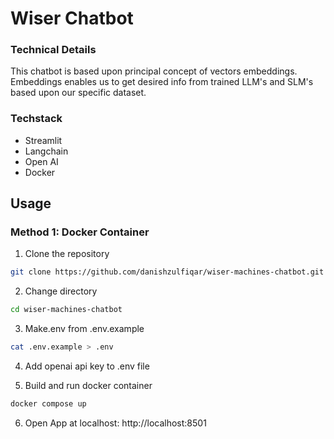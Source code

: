 # Wiser Chatbot

### Technical Details

This chatbot is based upon principal concept of vectors embeddings. Embeddings enables us to get desired info from trained LLM's and SLM's based upon our specific dataset.

### Techstack

- Streamlit
- Langchain
- Open AI
- Docker

## Usage

### Method 1: Docker Container

1. Clone the repository
```bash
git clone https://github.com/danishzulfiqar/wiser-machines-chatbot.git
```

2. Change directory
```bash
cd wiser-machines-chatbot
```

3. Make.env from .env.example
```bash
cat .env.example > .env
```

4. Add openai api key to .env file

5. Build and run docker container
```bash
docker compose up
```

6. Open App at localhost:
http://localhost:8501
